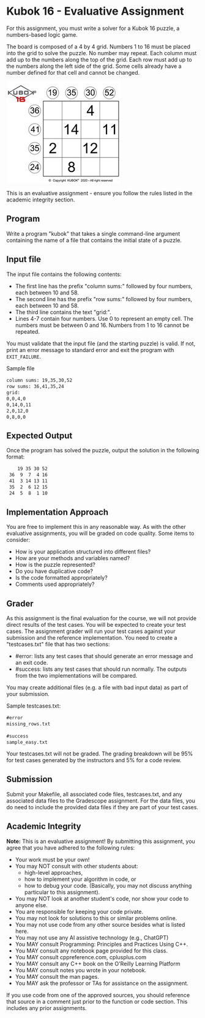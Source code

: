 # Kubok 16 - Evaluative Assignment

For this assignment, you must write a solver for a Kubok 16 puzzle,
a numbers-based logic game.

The board is composed of a 4 by 4 grid. Numbers 1 to 16 must be placed
into the grid to solve the puzzle. No number may repeat.  Each column must 
add up to the numbers along the top of the grid.  Each row must add up to 
the numbers along the left side of the grid. Some cells already have a
number defined for that cell and cannot be changed.

![Kubok 16 Puzzle](kubok.png)

This is an evaluative assignment - ensure you follow the rules listed in 
the academic integrity section.

## Program
Write a program "kubok" that takes a single command-line argument containing
the name of a file that contains the initial state of a puzzle.

## Input file
The input file contains the following contents:
- The first line has the prefix "column sums:" followed by four numbers,
  each between 10 and 58.
- The second line has the prefix "row sums:" followed by four numbers,
  each between 10 and 58.
- The third line contains the text "grid:".
- Lines 4-7 contain four numbers.  Use 0 to represent an empty cell.
  The numbers must be between 0 and 16.  Numbers from 1 to 16 cannot be
  repeated.

You must validate that the input file (and the starting puzzle)
is valid. If not, print an error message to standard error and exit the
program with `EXIT_FAILURE`.

Sample file
```
column sums: 19,35,30,52
row sums: 36,41,35,24
grid:
0,0,4,0
0,14,0,11
2,0,12,0
0,8,0,0
```

## Expected Output
Once the program has solved the puzzle, output the solution in the following
format:
```
    19 35 30 52
 36  9  7  4 16
 41  3 14 13 11
 35  2  6 12 15
 24  5  8  1 10
```

## Implementation Approach
You are free to implement this in any reasonable way.  As with the other 
evaluative assignments, you will be graded on code quality. Some items to 
consider:
- How is your application structured into different files?
- How are your methods and variables named?
- How is the puzzle represented?
- Do you have duplicative code?
- Is the code formatted appropriately?
- Comments used appropriately?

## Grader
As this assignment is the final evaluation for the course, we will not provide
direct results of the test cases. You will be expected to create your test 
cases. The assignment grader will run your test cases against your submission 
and the reference implementation. You need to create a "testcases.txt" file 
that has two sections:
- #error: lists any test cases that should generate an error message and 
  an exit code.
- #success: lists any test cases that should run normally.  The outputs from the 
  two implementations will be compared.

You may create additional files (e.g. a file with bad input data) as part of 
your submission.

Sample testcases.txt:
```
#error
missing_rows.txt

#success
sample_easy.txt
```

Your testcases.txt will not be graded.  The grading breakdown will be 95% for 
test cases generated by the instructors and 5% for a code review.

## Submission
Submit your Makefile, all associated code files, testcases.txt, and any 
associated data files to the Gradescope assignment. For the data files, you do 
need to include the provided data files if they are part of your test cases.


## Academic Integrity
**Note:** This is an evaluative assignment!  By submitting this assignment, 
you agree that you have adhered to the following rules:
- Your work must be your own!
- You may NOT consult with other students about:
  - high-level approaches,
  - how to implement your algorithm in code, or
  - how to debug your code.
  (Basically, you may not discuss anything particular to this assignment).
- You may NOT look at another student's code, nor show your code to anyone else.
- You are responsible for keeping your code private.
- You may not look for solutions to this or similar problems online.
- You may not use code from any other source besides what is listed here.
- You may not use any AI assistive technology (e.g., ChatGPT)
- You MAY consult Programming: Principles and Practices Using C++.
- You MAY consult any notebook page provided for this class.
- You MAY consult cppreference.com, cplusplus.com
-	You MAY consult any C++ book on the O'Reilly Learning Platform
-	You MAY consult notes you wrote in your notebook.
-	You MAY consult the man pages.
-	You MAY ask the professor or TAs for assistance on the assignment.
 
If you use code from one of the approved sources, you should reference that 
source in a comment just prior to the function or code section. 
This includes any prior assignments.
